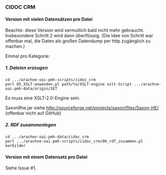 ### CIDOC CRM

#### Version mit vielen Datensätzen pro Datei

Beachte: diese Version wird vermutlich bald nicht mehr gebraucht. Insbesondere Schritt 2 wird dann überflüssig. (Die Idee von Schritt war offenbar mal, die Daten als großen Datendump per http zugänglich zu machen.)

Einmal pro Kategorie:

##### 1. Dateien erzeugen

```shell
cd .../arachne-oai-pmh-scripts/cidoc_crm
perl 05_XSLT-anwenden.pl path/to/XSLT-engine xslt-Script .../arachne-oai-pmh-data/origin/SET
```

Es muss eine XSLT-2.0-Engine sein.

Saxon9he.jar siehe http://sourceforge.net/projects/saxon/files/Saxon-HE/ (offenbar nicht auf GitHub)


##### 2. RDF zusammenlegen

```shell
cd .../arachen-oai-pmh-data/cidoc_crm
perl .../arachne-oai-pmh-scripts/cidoc_crm/06_rdf_zusammen.pl marbilder

```

#### Version mit einem Datensatz pro Datei

Siehe Issue #1.
